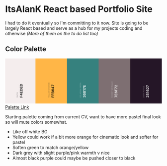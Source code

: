 # ItsAlanK React based Portfolio Site

I had to do it eventually so I'm committing to it now. Site is going to be largely React based and serve as a hub for my projects coding and otherwise _(More of them on the to do list too)_

## Color Palette

![Coolors Color Palette](./docs/palette.png)
[Palette Link](https://coolors.co/f4eded-ffb647-36817e-7e6f72-251627)

Starting palette coming from current CV, want to have more pastel final look so will mute colors somewhat.

- Like off white BG
- Yellow could work if a bit more orange for cinematic look and softer for pastel
- Soften green to match orange/yellow
- Dark grey with slight purple/pink warmth v nice
- Almost black purple could maybe be pushed closer to black
